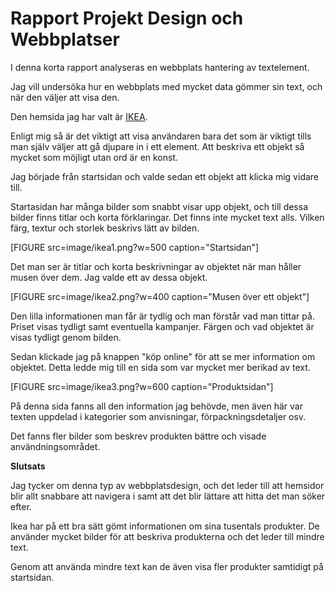 ---
---
Rapport Projekt Design och Webbplatser
=========================


I denna korta rapport analyseras en webbplats hantering av textelement.

Jag vill undersöka hur en webbplats med mycket data gömmer sin text, och när den väljer att visa den.

Den hemsida jag har valt är  <a href="https://www.ikea.com/se/sv/" target="_blank">IKEA</a>.

Enligt mig så är det viktigt att visa användaren bara det som är viktigt tills man själv väljer att gå djupare in i ett element. Att beskriva ett objekt så mycket som möjligt utan ord är en konst.

Jag började från startsidan och valde sedan ett objekt att klicka mig vidare till.

Startasidan har många bilder som snabbt visar upp objekt, och till dessa bilder finns titlar och korta förklaringar. Det finns inte mycket text alls. Vilken färg, textur och storlek beskrivs lätt av bilden.

[FIGURE src=image/ikea1.png?w=500 caption="Startsidan"]

Det man ser är titlar och korta beskrivningar av objektet när man håller musen över dem. Jag valde ett av dessa objekt.

[FIGURE src=image/ikea2.png?w=400 caption="Musen över ett objekt"]

Den lilla informationen man får är tydlig och man förstår vad man tittar på. Priset visas tydligt samt eventuella kampanjer. Färgen och vad objektet är visas tydligt genom bilden.

Sedan klickade jag på knappen "köp online" för att se mer information om objektet.
Detta ledde mig till en sida som var mycket mer berikad av text.

[FIGURE src=image/ikea3.png?w=600 caption="Produktsidan"]

På denna sida fanns all den information jag behövde, men även här var texten uppdelad i kategorier som anvisningar, förpackningsdetaljer osv.

Det fanns fler bilder som beskrev produkten bättre och visade användningsområdet.


**Slutsats**

Jag tycker om denna typ av webbplatsdesign, och det leder till att hemsidor blir allt snabbare att navigera i samt att det blir lättare att hitta det man söker efter.

Ikea har på ett bra sätt gömt informationen om sina tusentals produkter. De använder mycket bilder för att beskriva produkterna och det leder till mindre text.

Genom att använda mindre text kan de även visa fler produkter samtidigt på startsidan.
